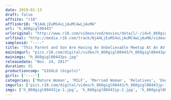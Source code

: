 ```yaml
---
date: 2019-01-13
draft: false
affsite: "r18"
afflinkr18: "NjA4LjEuMS4xLjAuMC4wLjAuMA"
url: "h_860gigl00443"
urloriginal: "http://www.r18.com/videos/vod/movies/detail/-/id=h_860gigl00443"
urlfinal: "http://media.r18.com/track/NjA4LjEuMS4xLjAuMC4wLjAuMA/videos/vod/movies/detail/-/id=h_860gigl00443"
samplevid: "----"
title: "This Parent and Son Are Having An Unbelievable Meetup At An AV Film Shoot!! When The Director Ordered This Son To Have Sex With His Mother, She Felt Sorry For Her Boy, And Decided To Make Her First And Last Porno Debut, But Found Herself Unexpectedly Enjoying Her Son's Sexual Technique..."
mainimgurl: "pics.r18.com/digital/video/h_860gigl00443/h_860gigl00443ps.jpg"
mainimgs: "h_860gigl00443ps.jpg"
releasedate: "Nov. 24, 2017"
duration: 91
productioncomp: "GIGOLO (Gigolo)"
girls: ['----']
categories: ['Mature Woman', 'MILF', 'Married Woman', 'Relatives', 'Documentary', 'Hi-Def']
imgurls: ['pics.r18.com/digital/video/h_860gigl00443/h_860gigl00443jp-1.jpg', 'pics.r18.com/digital/video/h_860gigl00443/h_860gigl00443jp-2.jpg', 'pics.r18.com/digital/video/h_860gigl00443/h_860gigl00443jp-3.jpg', 'pics.r18.com/digital/video/h_860gigl00443/h_860gigl00443jp-4.jpg', 'pics.r18.com/digital/video/h_860gigl00443/h_860gigl00443jp-5.jpg', 'pics.r18.com/digital/video/h_860gigl00443/h_860gigl00443jp-6.jpg', 'pics.r18.com/digital/video/h_860gigl00443/h_860gigl00443jp-7.jpg', 'pics.r18.com/digital/video/h_860gigl00443/h_860gigl00443jp-8.jpg', 'pics.r18.com/digital/video/h_860gigl00443/h_860gigl00443jp-9.jpg', 'pics.r18.com/digital/video/h_860gigl00443/h_860gigl00443jp-10.jpg', 'pics.r18.com/digital/video/h_860gigl00443/h_860gigl00443jp-11.jpg', 'pics.r18.com/digital/video/h_860gigl00443/h_860gigl00443jp-12.jpg', 'pics.r18.com/digital/video/h_860gigl00443/h_860gigl00443jp-13.jpg', 'pics.r18.com/digital/video/h_860gigl00443/h_860gigl00443jp-14.jpg', 'pics.r18.com/digital/video/h_860gigl00443/h_860gigl00443jp-15.jpg', 'pics.r18.com/digital/video/h_860gigl00443/h_860gigl00443jp-16.jpg', 'pics.r18.com/digital/video/h_860gigl00443/h_860gigl00443jp-17.jpg', 'pics.r18.com/digital/video/h_860gigl00443/h_860gigl00443jp-18.jpg', 'pics.r18.com/digital/video/h_860gigl00443/h_860gigl00443jp-19.jpg', 'pics.r18.com/digital/video/h_860gigl00443/h_860gigl00443jp-20.jpg']
imgs: ['h_860gigl00443jp-1.jpg', 'h_860gigl00443jp-2.jpg', 'h_860gigl00443jp-3.jpg', 'h_860gigl00443jp-4.jpg', 'h_860gigl00443jp-5.jpg', 'h_860gigl00443jp-6.jpg', 'h_860gigl00443jp-7.jpg', 'h_860gigl00443jp-8.jpg', 'h_860gigl00443jp-9.jpg', 'h_860gigl00443jp-10.jpg', 'h_860gigl00443jp-11.jpg', 'h_860gigl00443jp-12.jpg', 'h_860gigl00443jp-13.jpg', 'h_860gigl00443jp-14.jpg', 'h_860gigl00443jp-15.jpg', 'h_860gigl00443jp-16.jpg', 'h_860gigl00443jp-17.jpg', 'h_860gigl00443jp-18.jpg', 'h_860gigl00443jp-19.jpg', 'h_860gigl00443jp-20.jpg']
---
```

